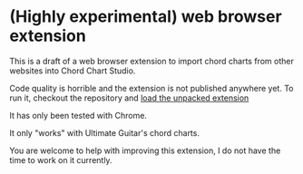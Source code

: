 # (Highly experimental) web browser extension

This is a draft of a web browser extension to import chord charts from other websites into Chord Chart Studio.

Code quality is horrible and the extension is not published anywhere yet.
To run it, checkout the repository and [load the unpacked extension](https://developer.chrome.com/docs/extensions/mv3/getstarted/development-basics/#load-unpacked)

It has only been tested with Chrome.

It only "works" with Ultimate Guitar's chord charts.

You are welcome to help with improving this extension, I do not have the time to work on it currently.